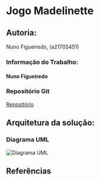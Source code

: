 # Jogo Madelinette

## Autoria:
Nuno Figueiredo, (a21705451)

### Informação do Trabalho:

#### Nuno Figueiredo


### Repositório Git
[Repositório](https://github.com/Figas123/2021_LP2_ProjetoRecurso)

## Arquitetura da solução:


### Diagrama UML
![Diagrama UML]()



## Referências


